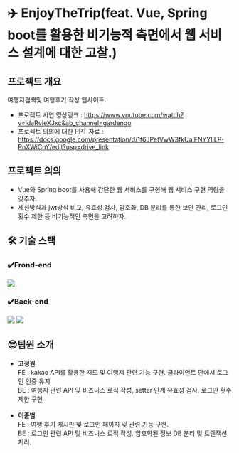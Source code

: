 # ✈️ EnjoyTheTrip(feat. Vue, Spring boot를 활용한 비기능적 측면에서 웹 서비스 설계에 대한 고찰.)
## 프로젝트 개요
여행지검색및 여행후기 작성 웹사이트. <br>
- 프로젝트 시연 영상링크 : https://www.youtube.com/watch?v=idaRvIeXJxc&ab_channel=gardengo <br>
- 프로젝트 의의에 대한 PPT 자료 : https://docs.google.com/presentation/d/1f6JPetVwW3fkUalFNYYIiLP-PnXWiCnY/edit?usp=drive_link
## 프로젝트 의의
- Vue와 Spring boot를 사용해 간단한 웹 서비스를 구현해 웹 서비스 구현 역량을 갖추자. 
- 세션방식과 jwt방식 비교, 유효성 검사, 암호화, DB 분리를 통한 보안 관리, 로그인 횟수 제한 등 비기능적인 측면을 고려하자.

## 🛠 기술 스택
### ✔️Frond-end
<img src="https://img.shields.io/badge/Vuejs-4FC08D?style=for-the-badge&logo=vuedotjs&logoColor=black">

### ✔️Back-end
<img src="https://img.shields.io/badge/Spring-6DB33F?style=for-the-badge&logo=Spring&logoColor=green"> <img src="https://img.shields.io/badge/Spring Boot-6DB33F?style=for-the-badge&logo=Spring Boot&logoColor=yellow">
  
## 😎팀원 소개
- <b>고정원</b> <br>
FE : kakao API를 활용한 지도 및 여행지 관련 기능 구현. 클라이언트 단에서 로그인 인증 유지 <br>
BE : 여행지 관련 API 및 비즈니스 로직 작성, setter 단계 유효성 검사, 로그인 횟수 제한 구현<br><br>
- <b>이준범</b> <br>
FE : 여행 후기 게시판 및 로그인 페이지 및 관련 기능 구현. <br>
BE : 로그인 관련 API 및 비즈니스 로직 작성. 암호화된 정보 DB 분리 및 트랜잭션 처리. <br>
